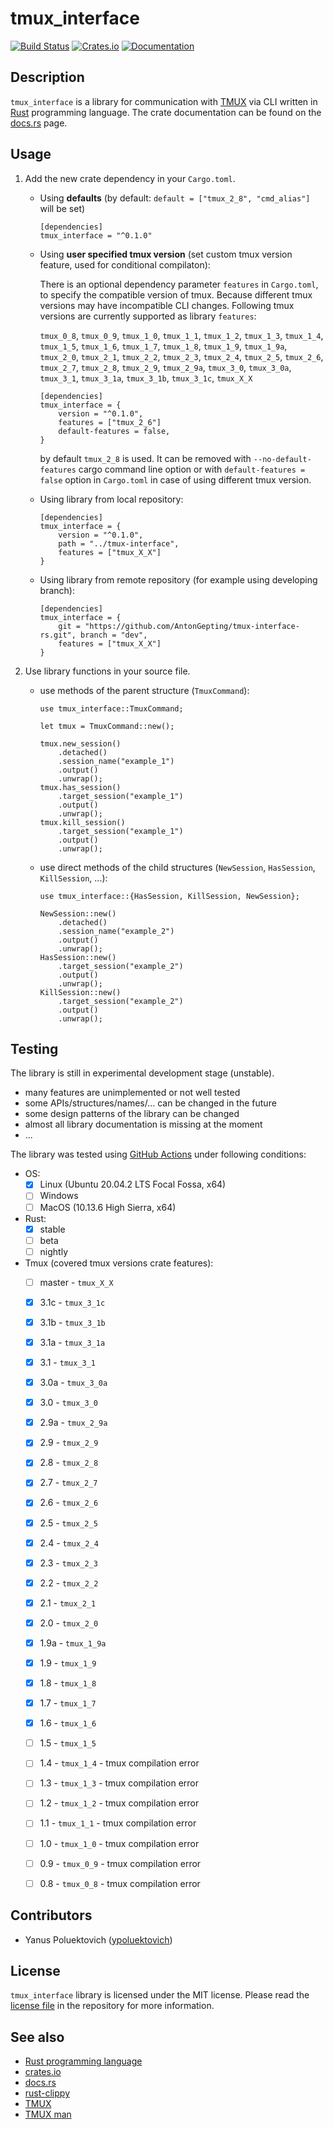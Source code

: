 # tmux_interface

[![Build Status](https://github.com/AntonGepting/tmux-interface-rs/actions/workflows/actions.yml/badge.svg)](https://github.com/AntonGepting/tmux-interface-rs/actions)
[![Crates.io](https://img.shields.io/crates/v/tmux_interface.svg)](https://crates.io/crates/tmux_interface)
[![Documentation](https://docs.rs/tmux_interface/badge.svg)](https://docs.rs/tmux_interface)


## Description

`tmux_interface` is a library for communication with
[TMUX](https://github.com/tmux/tmux) via CLI written in
[Rust](https://www.rust-lang.org/) programming language. The crate
documentation can be found on the
[docs.rs](https://docs.rs/tmux_interface) page.


## Usage

1. Add the new crate dependency in your `Cargo.toml`.


    - Using **defaults** (by default: `default = ["tmux_2_8", "cmd_alias"]` will be set)
        ```
        [dependencies]
        tmux_interface = "^0.1.0"
        ```

    - Using **user specified tmux version** (set custom tmux version
      feature, used for conditional compilaton):

        There is an optional dependency parameter `features` in
        `Cargo.toml`, to specify the compatible version of tmux. Because
        different tmux versions may have incompatible CLI changes. Following
        tmux versions are currently supported as library `features`:

        `tmux_0_8`, `tmux_0_9`, `tmux_1_0`, `tmux_1_1`, `tmux_1_2`, `tmux_1_3`,
        `tmux_1_4`, `tmux_1_5`, `tmux_1_6`, `tmux_1_7`, `tmux_1_8`, `tmux_1_9`,
        `tmux_1_9a`, `tmux_2_0`, `tmux_2_1`, `tmux_2_2`, `tmux_2_3`, `tmux_2_4`,
        `tmux_2_5`, `tmux_2_6`, `tmux_2_7`, `tmux_2_8`, `tmux_2_9`, `tmux_2_9a`,
        `tmux_3_0`, `tmux_3_0a`, `tmux_3_1`, `tmux_3_1a`, `tmux_3_1b`,
        `tmux_3_1c`, `tmux_X_X`

        ```
        [dependencies]
        tmux_interface = {
            version = "^0.1.0",
            features = ["tmux_2_6"]
            default-features = false,
        }
        ```

        by default `tmux_2_8` is used. It can be removed with
        `--no-default-features` cargo command line option or with `default-features
        = false` option in `Cargo.toml` in case of using different tmux version.

    - Using library from local repository:
        ```
        [dependencies]
        tmux_interface = {
            version = "^0.1.0",
            path = "../tmux-interface",
            features = ["tmux_X_X"]
        }
        ```

    - Using library from remote repository (for example using developing
      branch):
        ```
        [dependencies]
        tmux_interface = {
            git = "https://github.com/AntonGepting/tmux-interface-rs.git", branch = "dev",
            features = ["tmux_X_X"]
        }
        ```

2. Use library functions in your source file.


    - use methods of the parent structure (`TmuxCommand`):
        ```
        use tmux_interface::TmuxCommand;

        let tmux = TmuxCommand::new();

        tmux.new_session()
            .detached()
            .session_name("example_1")
            .output()
            .unwrap();
        tmux.has_session()
            .target_session("example_1")
            .output()
            .unwrap();
        tmux.kill_session()
            .target_session("example_1")
            .output()
            .unwrap();
        ```

    - use direct methods of the child structures (`NewSession`, `HasSession`,
      `KillSession`, ...):
        ```
        use tmux_interface::{HasSession, KillSession, NewSession};

        NewSession::new()
            .detached()
            .session_name("example_2")
            .output()
            .unwrap();
        HasSession::new()
            .target_session("example_2")
            .output()
            .unwrap();
        KillSession::new()
            .target_session("example_2")
            .output()
            .unwrap();
        ```

## Testing

The library is still in experimental development stage (unstable).
- many features are unimplemented or not well tested
- some APIs/structures/names/... can be changed in the future
- some design patterns of the library can be changed
- almost all library documentation is missing at the moment
- ...

The library was tested using [GitHub Actions](https://github.com/AntonGepting/tmux-interface-rs/actions)
under following conditions:

- OS:
    - [x] Linux (Ubuntu 20.04.2 LTS Focal Fossa, x64)
    - [ ] Windows
    - [ ] MacOS (10.13.6 High Sierra, x64)

- Rust:
    - [x] stable
    - [ ] beta
    - [ ] nightly

- Tmux (covered tmux versions crate features):
    - [ ] master - `tmux_X_X`
    - [x] 3.1c - `tmux_3_1c`
    - [x] 3.1b - `tmux_3_1b`
    - [x] 3.1a - `tmux_3_1a`
    - [x] 3.1 - `tmux_3_1`
    - [x] 3.0a - `tmux_3_0a`
    - [x] 3.0 - `tmux_3_0`
    - [x] 2.9a - `tmux_2_9a`
    - [x] 2.9 - `tmux_2_9`
    - [x] 2.8 - `tmux_2_8`
    - [x] 2.7 - `tmux_2_7`
    - [x] 2.6 - `tmux_2_6`
    - [x] 2.5 - `tmux_2_5`
    - [x] 2.4 - `tmux_2_4`
    - [x] 2.3 - `tmux_2_3`
    - [x] 2.2 - `tmux_2_2`
    - [x] 2.1 - `tmux_2_1`
    - [x] 2.0 - `tmux_2_0`
    - [x] 1.9a - `tmux_1_9a`
    - [x] 1.9 - `tmux_1_9`
    - [x] 1.8 - `tmux_1_8`
    - [x] 1.7 - `tmux_1_7`
    - [x] 1.6 - `tmux_1_6`
    - [ ] 1.5 - `tmux_1_5`
    - [ ] 1.4 - `tmux_1_4` - tmux compilation error
    - [ ] 1.3 - `tmux_1_3` - tmux compilation error
    - [ ] 1.2 - `tmux_1_2` - tmux compilation error
    - [ ] 1.1 - `tmux_1_1` - tmux compilation error
    - [ ] 1.0 - `tmux_1_0` - tmux compilation error
    - [ ] 0.9 - `tmux_0_9` - tmux compilation error
    - [ ] 0.8 - `tmux_0_8` - tmux compilation error


## Contributors

*  Yanus Poluektovich ([ypoluektovich](https://github.com/ypoluektovich))


## License

`tmux_interface` library is licensed under the MIT license. Please read the
[license file](LICENSE.md) in the repository for more information.


## See also

- [Rust programming language](https://www.rust-lang.org/)
- [crates.io](https://www.crates.io/)
- [docs.rs](https://www.docs.rs/)
- [rust-clippy](https://github.com/rust-lang/rust-clippy)
- [TMUX](https://github.com/tmux/tmux)
- [TMUX man](http://man7.org/linux/man-pages/man1/tmux.1.html)
